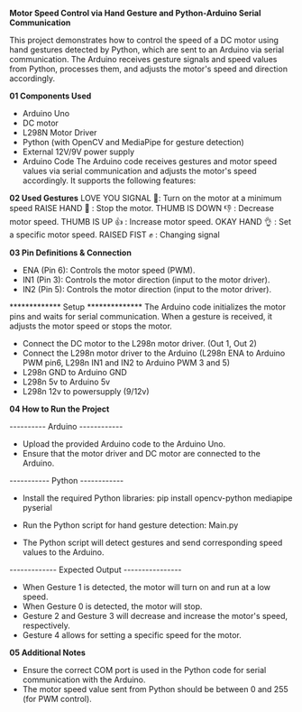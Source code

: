 **Motor Speed Control via Hand Gesture and Python-Arduino Serial Communication**

This project demonstrates how to control the speed of a DC motor using hand gestures detected by Python, which are sent to an Arduino via serial communication. The Arduino receives gesture signals and speed values from Python, processes them, and adjusts the motor's speed and direction accordingly.

**01 Components Used**
+ Arduino Uno
+ DC motor
+ L298N Motor Driver
+ Python (with OpenCV and MediaPipe for gesture detection)
+ External 12V/9V power supply
+ Arduino Code
The Arduino code receives gestures and motor speed values via serial communication and adjusts the motor's speed accordingly. It supports the following features:

**02 Used Gestures**
LOVE YOU SIGNAL 🤟: Turn on the motor at a minimum speed
RAISE HAND 🤚     : Stop the motor.
THUMB IS DOWN 👎  : Decrease motor speed.
THUMB IS UP 👍    : Increase motor speed.
OKAY HAND 👌      : Set a specific motor speed.
RAISED FIST ✊    : Changing signal


**03 Pin Definitions & Connection**
+ ENA (Pin 6): Controls the motor speed (PWM).
+ IN1 (Pin 3): Controls the motor direction (input to the motor driver).
+ IN2 (Pin 5): Controls the motor direction (input to the motor driver).

************* Setup **************
The Arduino code initializes the motor pins and waits for serial communication. When a gesture is received, it adjusts the motor speed or stops the motor.

+ Connect the DC motor to the L298n motor driver. (Out 1, Out 2)
+ Connect the L298n motor driver to the Arduino (L298n ENA to Arduino PWM pin6, L298n IN1 and IN2 to Arduino PWM 3 and 5)
+ L298n GND to Arduino GND
+ L298n 5v to Arduino 5v
+ L298n 12v to powersupply (9/12v)


**04 How to Run the Project**

---------- Arduino ------------
+ Upload the provided Arduino code to the Arduino Uno.
+ Ensure that the motor driver and DC motor are connected to the Arduino.

----------- Python ------------
+ Install the required Python libraries:
pip install opencv-python mediapipe pyserial

+ Run the Python script for hand gesture detection:
Main.py

+ The Python script will detect gestures and send corresponding speed values to the Arduino.

------------- Expected Output ----------------
+ When Gesture 1 is detected, the motor will turn on and run at a low speed.
+ When Gesture 0 is detected, the motor will stop.
+ Gesture 2 and Gesture 3 will decrease and increase the motor's speed, respectively.
+ Gesture 4 allows for setting a specific speed for the motor.


**05 Additional Notes**
+ Ensure the correct COM port is used in the Python code for serial communication with the Arduino.
+ The motor speed value sent from Python should be between 0 and 255 (for PWM control).
